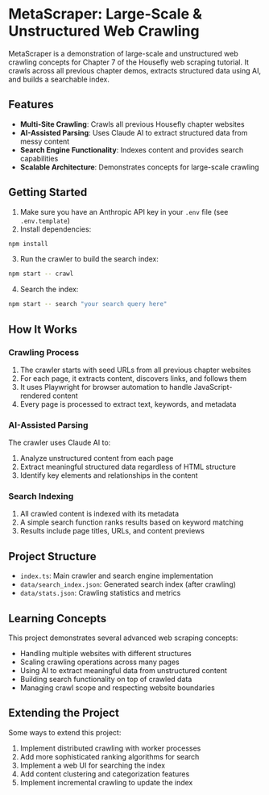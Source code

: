 # MetaScraper: Large-Scale & Unstructured Web Crawling

MetaScraper is a demonstration of large-scale and unstructured web crawling concepts for Chapter 7 of the Housefly web scraping tutorial. It crawls across all previous chapter demos, extracts structured data using AI, and builds a searchable index.

## Features

- **Multi-Site Crawling**: Crawls all previous Housefly chapter websites
- **AI-Assisted Parsing**: Uses Claude AI to extract structured data from messy content
- **Search Engine Functionality**: Indexes content and provides search capabilities
- **Scalable Architecture**: Demonstrates concepts for large-scale crawling

## Getting Started

1. Make sure you have an Anthropic API key in your `.env` file (see `.env.template`)
2. Install dependencies:

```bash
npm install
```

3. Run the crawler to build the search index:

```bash
npm start -- crawl
```

4. Search the index:

```bash
npm start -- search "your search query here"
```

## How It Works

### Crawling Process

1. The crawler starts with seed URLs from all previous chapter websites
2. For each page, it extracts content, discovers links, and follows them
3. It uses Playwright for browser automation to handle JavaScript-rendered content
4. Every page is processed to extract text, keywords, and metadata

### AI-Assisted Parsing

The crawler uses Claude AI to:

1. Analyze unstructured content from each page
2. Extract meaningful structured data regardless of HTML structure
3. Identify key elements and relationships in the content

### Search Indexing

1. All crawled content is indexed with its metadata
2. A simple search function ranks results based on keyword matching
3. Results include page titles, URLs, and content previews

## Project Structure

- `index.ts`: Main crawler and search engine implementation
- `data/search_index.json`: Generated search index (after crawling)
- `data/stats.json`: Crawling statistics and metrics

## Learning Concepts

This project demonstrates several advanced web scraping concepts:

- Handling multiple websites with different structures
- Scaling crawling operations across many pages
- Using AI to extract meaningful data from unstructured content
- Building search functionality on top of crawled data
- Managing crawl scope and respecting website boundaries

## Extending the Project

Some ways to extend this project:

1. Implement distributed crawling with worker processes
2. Add more sophisticated ranking algorithms for search
3. Implement a web UI for searching the index
4. Add content clustering and categorization features
5. Implement incremental crawling to update the index